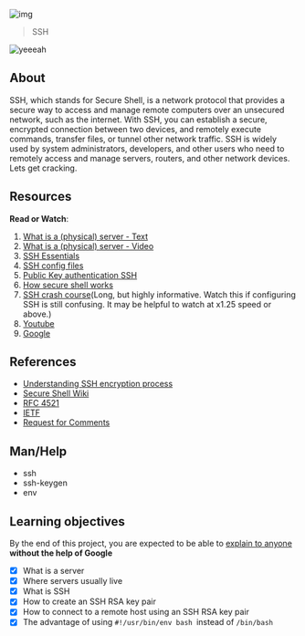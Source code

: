 ![img](https://assets.imaginablefutures.com/media/images/ALX_Logo.max-200x150.png)
  > SSH

![yeeeah](https://s3.amazonaws.com/intranet-projects-files/holbertonschool-sysadmin_devops/244/zPVRKhPsUP5lK.gif)

## About
SSH, which stands for Secure Shell, is a network protocol that provides a secure way to access and manage remote computers over an unsecured network, such as the internet. With SSH, you can establish a secure, encrypted connection between two devices, and remotely execute commands, transfer files, or tunnel other network traffic. SSH is widely used by system administrators, developers, and other users who need to remotely access and manage servers, routers, and other network devices. Lets get cracking. 

## Resources
__Read or Watch__:
1. [What is a (physical) server - Text](https://en.wikipedia.org/wiki/Server_%28computing%29#Hardware_requirement)
2. [What is a (physical) server - Video](https://www.youtube.com/watch?v=B1ANfsDyjeA)
3. [SSH Essentials](https://www.digitalocean.com/community/tutorials/ssh-essentials-working-with-ssh-servers-clients-and-keys)
4. [SSH config files](https://www.ssh.com/academy/ssh/config)
5. [Public Key authentication SSH](https://www.ssh.com/academy/ssh/public-key-authentication)
6. [How secure shell works](https://www.youtube.com/watch?v=ORcvSkgdA58)
7. [SSH crash course](https://www.youtube.com/watch?v=hQWRp-FdTpc)(Long, but highly informative. Watch this if configuring SSH is still confusing. It may be helpful to watch at x1.25 speed or above.)
8. [Youtube](https://www.youtube.com/results?search_query=ssh)
9. [Google](https://www.google.com/search?q=ssh)

## References
- [Understanding SSH encryption process](https://www.digitalocean.com/community/tutorials/understanding-the-ssh-encryption-and-connection-process)
- [Secure Shell Wiki](https://en.wikipedia.org/wiki/Secure_Shell)
- [RFC 4521](https://www.ietf.org/rfc/rfc4251.txt)
- [IETF](https://en.wikipedia.org/wiki/Internet_Engineering_Task_Force)
- [Request for Comments](https://en.wikipedia.org/wiki/Request_for_Comments)

## Man/Help
- ssh
- ssh-keygen
- env


## Learning objectives
By the end of this project, you are expected to be able to [explain to anyone](https://fs.blog/feynman-learning-technique/) __without the help of Google__

* [X] What is a server
* [X] Where servers usually live
* [X] What is SSH
* [X] How to create an SSH RSA key pair
* [X] How to connect to a remote host using an SSH RSA key pair
* [X] The advantage of using ```#!/usr/bin/env bash ```instead of ```/bin/bash```
